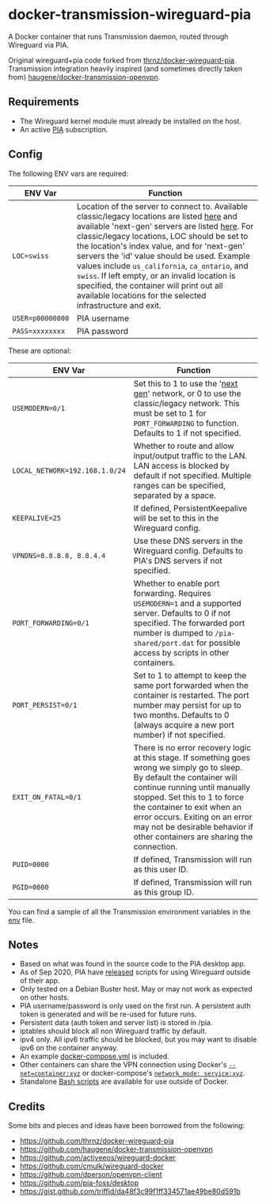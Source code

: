 # docker-transmission-wireguard-pia

A Docker container that runs Transmission daemon, routed through Wireguard via PIA.

Original wireguard+pia code forked from [thrnz/docker-wireguard-pia](https://github.com/thrnz/docker-wireguard-pia). Transmission integration heavily inspired (and sometimes directly taken from) [haugene/docker-transmission-openvpn](https://github.com/haugene/docker-transmission-openvpn).

## Requirements
* The Wireguard kernel module must already be installed on the host.
* An active [PIA](https://www.privateinternetaccess.com) subscription.

## Config
The following ENV vars are required:

| ENV Var | Function |
|-------|------|
|```LOC=swiss```|Location of the server to connect to. Available classic/legacy locations are listed [here](https://www.privateinternetaccess.com/vpninfo/servers?version=1001&client=x-alpha) and available 'next-gen' servers are listed [here](https://serverlist.piaservers.net/vpninfo/servers/new). For classic/legacy locations, LOC should be set to the location's index value, and for 'next-gen' servers the 'id' value should be used. Example values include ```us_california```, ```ca_ontario```, and ```swiss```. If left empty, or an invalid location is specified, the container will print out all available locations for the selected infrastructure and exit.
|```USER=p00000000```|PIA username
|```PASS=xxxxxxxx```|PIA password

These are optional:

| ENV Var | Function |
|-------|------|
|```USEMODERN=0/1```| Set this to 1 to use the '[next gen](https://www.privateinternetaccess.com/blog/private-internet-access-next-generation-network-now-available-for-beta-preview/)' network, or 0 to use the classic/legacy network. This must be set to 1 for ```PORT_FORWARDING``` to function. Defaults to 1 if not specified.
|```LOCAL_NETWORK=192.168.1.0/24```|Whether to route and allow input/output traffic to the LAN. LAN access is blocked by default if not specified. Multiple ranges can be specified, separated by a space.
|```KEEPALIVE=25```|If defined, PersistentKeepalive will be set to this in the Wireguard config.
|```VPNDNS=8.8.8.8, 8.8.4.4```|Use these DNS servers in the Wireguard config. Defaults to PIA's DNS servers if not specified.
|```PORT_FORWARDING=0/1```|Whether to enable port forwarding. Requires ```USEMODERN=1``` and a supported server. Defaults to 0 if not specified. The forwarded port number is dumped to ```/pia-shared/port.dat``` for possible access by scripts in other containers.
|```PORT_PERSIST=0/1```|Set to 1 to attempt to keep the same port forwarded when the container is restarted. The port number may persist for up to two months. Defaults to 0 (always acquire a new port number) if not specified.
|```EXIT_ON_FATAL=0/1```|There is no error recovery logic at this stage. If something goes wrong we simply go to sleep. By default the container will continue running until manually stopped. Set this to 1 to force the container to exit when an error occurs. Exiting on an error may not be desirable behavior if other containers are sharing the connection.
|```PUID=0000```|If defined, Transmission will run as this user ID.
|```PGID=0000```|If defined, Transmission will run as this group ID.

You can find a sample of all the Transmission environment variables in the [env](env) file.

## Notes
* Based on what was found in the source code to the PIA desktop app.
* As of Sep 2020, PIA have [released](https://github.com/pia-foss/manual-connections) scripts for using Wireguard outside of their app.
* Only tested on a Debian Buster host. May or may not work as expected on other hosts.
* PIA username/password is only used on the first run. A persistent auth token is generated and will be re-used for future runs.
* Persistent data (auth token and server list) is stored in /pia.
* iptables should block all non Wireguard traffic by default.
* ipv4 only. All ipv6 traffic should be blocked, but you may want to disable ipv6 on the container anyway.
* An example [docker-compose.yml](/docker-compose.yml) is included.
* Other containers can share the VPN connection using Docker's [```--net=container:xyz```](https://docs.docker.com/engine/reference/run/#network-settings) or docker-compose's [```network_mode: service:xyz```](https://docs.docker.com/compose/compose-file/#network_mode).
* Standalone [Bash scripts](/scripts) are available for use outside of Docker.

## Credits
Some bits and pieces and ideas have been borrowed from the following:
* https://github.com/thrnz/docker-wireguard-pia
* https://github.com/haugene/docker-transmission-openvpn
* https://github.com/activeeos/wireguard-docker
* https://github.com/cmulk/wireguard-docker
* https://github.com/dperson/openvpn-client
* https://github.com/pia-foss/desktop
* https://gist.github.com/triffid/da48f3c99f1ff334571ae49be80d591b
